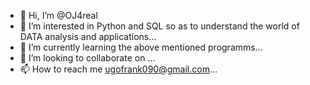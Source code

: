 - 👋 Hi, I’m @OJ4real
- 👀 I’m interested in Python and SQL so as to understand the world of DATA analysis and applications...
- 🌱 I’m currently learning  the above mentioned programms...
- 💞️ I’m looking to collaborate on ...
- 📫 How to reach me ugofrank090@gmail.com...

<!---
OJ4real/OJ4real is a ✨ special ✨ repository because its `README.md` (this file) appears on your GitHub profile.
You can click the Preview link to take a look at your changes.
--->
